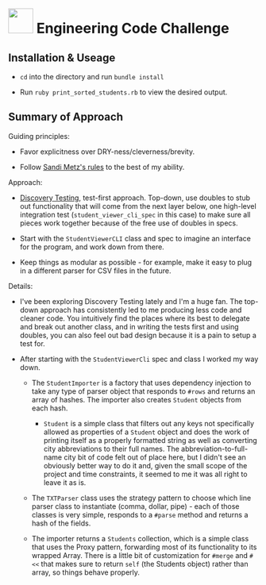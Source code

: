 # <img src='https://cloud.githubusercontent.com/assets/544541/4461515/092962a4-48bb-11e4-8e4c-88bee6e5a321.jpg' width=50> Engineering Code Challenge

## Installation & Useage

* `cd` into the directory and run `bundle install`

* Run `ruby print_sorted_students.rb` to view the desired output.

## Summary of Approach

Guiding principles:

* Favor explicitness over DRY-ness/cleverness/brevity.

* Follow [Sandi Metz's
  rules](https://robots.thoughtbot.com/sandi-metz-rules-for-developers) to the
best of my ability.


Approach:

* [Discovery
  Testing](https://github.com/testdouble/contributing-tests/wiki/Discovery-Testing),
test-first approach. Top-down, use doubles to stub out functionality that will
come from the next layer below, one high-level integration test
(`student_viewer_cli_spec` in this case) to make sure all pieces work together
because of the free use of doubles in specs.

* Start with the `StudentViewerCLI` class and spec to imagine an interface for
  the program, and work down from there.

* Keep things as modular as possible - for example, make it easy to plug in a
  different parser for CSV files in the future.


Details:

* I've been exploring Discovery Testing lately and I'm a huge fan. The top-down
  approach has consistently led to me producing less code and cleaner code. You
intuitively find the places where its best to delegate and break out another
class, and in writing the tests first and using doubles, you can also feel out
bad design because it is a pain to setup a test for.

* After starting with the `StudentViewerCli` spec and class I worked my way
  down. 

  * The `StudentImporter` is a factory that uses dependency injection to take
    any type of parser object that responds to `#rows` and returns an array of
hashes. The importer also creates `Student` objects from each hash.

    * `Student` is a simple class that filters out any keys not specifically
      allowed as properties of a `Student` object and does the work of printing
itself as a properly formatted string as well as converting city abbreviations
to their full names. The abbreviation-to-full-name city bit of code felt out of
place here, but I didn't see an obviously better way to do it and, given the
small scope of the project and time constraints, it seemed to me it was all
right to leave it as is.

  * The `TXTParser` class uses the strategy pattern to choose which line parser
    class to instantiate (comma, dollar, pipe) - each of those classes is very
simple, responds to a `#parse` method and returns a hash of the fields.

  * The importer returns a `Students` collection, which is a simple class that
    uses the Proxy pattern, forwarding most of its functionality to its wrapped
Array. There is a little bit of customization for `#merge` and `#<<` that makes
sure to return `self` (the Students object) rather than array, so things behave
properly.


